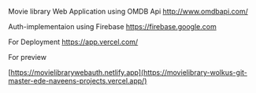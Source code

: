 Movie library Web Application using OMDB Api
http://www.omdbapi.com/

Auth-implementaion using Firebase
https://firebase.google.com

For Deployment
https://app.vercel.com/

For preview

[https://movielibrarywebauth.netlify.app](https://movielibrary-wolkus-git-master-ede-naveens-projects.vercel.app/)
